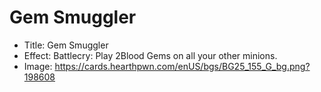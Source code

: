 # Gem Smuggler
- Title:  Gem Smuggler
- Effect:  Battlecry: Play 2Blood Gems on all your other minions.
- Image:  https://cards.hearthpwn.com/enUS/bgs/BG25_155_G_bg.png?198608
